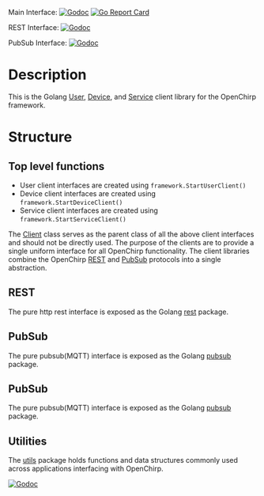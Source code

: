 Main Interface: [![Godoc](https://godoc.org/github.com/OpenChirp/framework?status.png)](https://godoc.org/github.com/OpenChirp/framework)
[![Go Report Card](https://goreportcard.com/badge/github.com/openchirp/framework)](https://goreportcard.com/report/github.com/openchirp/framework)

REST Interface: [![Godoc](https://godoc.org/github.com/OpenChirp/framework/rest?status.png)](https://godoc.org/github.com/OpenChirp/framework/rest)

PubSub Interface: [![Godoc](https://godoc.org/github.com/OpenChirp/framework/pubsub?status.png)](https://godoc.org/github.com/OpenChirp/framework/pubsub)

# Description
This is the Golang [User](user.go), [Device](device.go), and [Service](service.go) client library for the OpenChirp framework.

# Structure

## Top level functions
* User client interfaces are created using `framework.StartUserClient()`
* Device client interfaces are created using `framework.StartDeviceClient()`
* Service client interfaces are created using `framework.StartServiceClient()`

The [Client](client.go) class serves as the parent class of all the above client interfaces and should not be directly used.
The purpose of the clients are to provide a single uniform interface for all OpenChirp functionality. The client libraries combine the OpenChirp [REST](rest) and [PubSub](pubsub) protocols into a single abstraction.

## REST
The pure http rest interface is exposed as the Golang [rest](rest) package.

## PubSub
The pure pubsub(MQTT) interface is exposed as the Golang [pubsub](pubsub) package.
## PubSub
The pure pubsub(MQTT) interface is exposed as the Golang [pubsub](pubsub) package.

## Utilities
The [utils](utils) package holds functions and data structures commonly used
across applications interfacing with OpenChirp.

[![Godoc](https://godoc.org/github.com/OpenChirp/framework/utils?status.png)](https://godoc.org/github.com/OpenChirp/framework/utils)